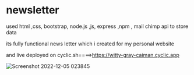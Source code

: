 # newsletter

used html ,css, bootstrap, node.js ,js, express ,npm , mail chimp api to store data

its fully functional news letter which i created for my personal website 

and live deployed on cyclic.sh====>https://witty-gray-caiman.cyclic.app

![Screenshot 2022-12-05 023845](https://user-images.githubusercontent.com/49263947/205515903-34a71fc3-2b31-451c-9f5d-ebfea4851307.jpg)
